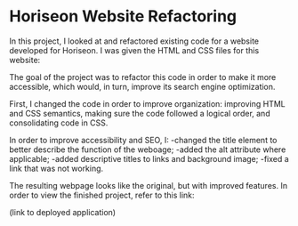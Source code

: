 # Horiseon Website Refactoring

In this project, I looked at and refactored existing code for a website developed for Horiseon. I was given the HTML and CSS files for this website:

[](https://umn.bootcampcontent.com/University-of-Minnesota-Boot-Camp/uofm-stp-virt-fsf-pt-02-2021-u-c/raw/master/01-HTML-Git-CSS/02-Homework/Assets/01-html-css-git-homework-demo.png)

The goal of the project was to refactor this code in order to make it more accessible, which would, in turn, improve its search engine optimization. 

First, I changed the code in order to improve organization: improving HTML and CSS semantics, making sure the code followed a logical order, and consolidating code in CSS. 

In order to improve accessibility and SEO, I:
-changed the title element to better describe the function of the weboage;
-added the alt attribute where applicable;
-added descriptive titles to links and background image;
-fixed a link that was not working.

The resulting webpage looks like the original, but with improved features. 
In order to view the finished project, refer to this link: 

(link to deployed application)


